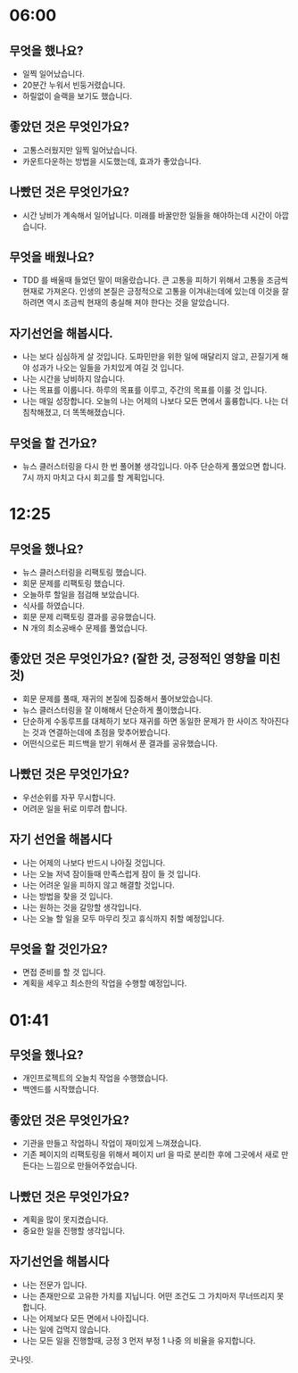 # 06:00

## 무엇을 했나요?

- 일찍 일어났습니다.
- 20분간 누워서 빈둥거렸습니다.
- 하릴없이 슬랙을 보기도 했습니다.

## 좋았던 것은 무엇인가요?

- 고통스러웠지만 일찍 일어났습니다.
- 카운트다운하는 방법을 시도했는데, 효과가 좋았습니다.

## 나빴던 것은 무엇인가요?

- 시간 낭비가 계속해서 일어납니다. 미래를 바꿀만한 일들을 해야하는데 시간이 아깝습니다.

## 무엇을 배웠나요?

- TDD 를 배울때 들었던 말이 떠올랐습니다. 큰 고통을 피하기 위해서 고통을 조금씩 현재로 가져온다. 인생의 본질은 긍정적으로 고통을 이겨내는데에 있는데
  이것을 잘하려면 역시 조금씩 현재의 충실해 져야 한다는 것을 알았습니다.

## 자기선언을 해봅시다.

- 나는 보다 심심하게 살 것입니다. 도파민만을 위한 일에 매달리지 않고, 끈질기게 해야 성과가 나오는 일들을 가치있게 여길 것 입니다.
- 나는 시간을 낭비하지 않습니다.
- 나는 목표를 이룹니다. 하루의 목표를 이루고, 주간의 목표를 이룰 것 입니다. 
- 나는 매일 성장합니다. 오늘의 나는 어제의 나보다 모든 면에서 훌륭합니다. 나는 더 침착해졌고, 더 똑똑해졌습니다. 

## 무엇을 할 건가요?

- 뉴스 클러스터링을 다시 한 번 풀어볼 생각입니다. 아주 단순하게 풀었으면 합니다. 7시 까지 마치고 다시 회고를 할 계획입니다. 



# 12:25

## 무엇을 했나요?

- 뉴스 클러스터링을 리팩토링 했습니다.
- 회문 문제를 리팩토링 했습니다.
- 오늘하루 할일을 점검해 보았습니다.
- 식사를 하였습니다.
- 회문 문제 리팩토링 결과를 공유했습니다.
- N 개의 최소공배수 문제를 풀었습니다. 

## 좋았던 것은 무엇인가요? (잘한 것, 긍정적인 영향을 미친것)

- 회문 문제를 풀때, 재귀의 본질에 집중해서 풀어보았습니다. 
- 뉴스 클러스터링을 잘 이해해서 단순하게 풀이했습니다.
- 단순하게 수동루프를 대체하기 보다 재귀를 하면 동일한 문제가 한 사이즈 작아진다는 것과 연결하는데에 초점을 맞추어봤습니다. 
- 어떤식으로든 피드백을 받기 위해서 푼 결과를 공유했습니다.

## 나빴던 것은 무엇인가요?

- 우선순위를 자꾸 무시합니다.
- 어려운 일을 뒤로 미루려 합니다.

## 자기 선언을 해봅시다

- 나는 어제의 나보다 반드시 나아질 것입니다.
- 나는 오늘 저녁 잠이들때 만족스럽게 잠이 들 것 입니다.
- 나는 어려운 일을 피하지 않고 해결할 것입니다. 
- 나는 방법을 찾을 것 입니다.
- 나는 원하는 것을 갈망할 생각입니다. 
- 나는 오늘 할 일을 모두 마무리 짓고 휴식까지 취할 예정입니다. 

## 무엇을 할 것인가요?

- 면접 준비를 할 것 입니다. 
- 계획을 세우고 최소한의 작업을 수행할 예정입니다. 



# 01:41

## 무엇을 했나요?

- 개인프로젝트의 오늘치 작업을 수행했습니다.
- 백엔드를 시작했습니다.

## 좋았던 것은 무엇인가요?

- 기관을 만들고 작업하니 작업이 재미있게 느껴졌습니다.
- 기존 페이지의 리팩토링을 위해서 페이지 url 을 따로 분리한 후에 그곳에서 새로 만든다는 느낌으로 만들어주었습니다.

## 나빴던 것은 무엇인가요?

- 계획을 많이 못지켰습니다.
- 중요한 일을 진행할 생각입니다. 

## 자기선언을 해봅시다

- 나는 전문가 입니다. 
- 나는 존재만으로 고유한 가치를 지닙니다. 어떤 조건도 그 가치마저 무너뜨리지 못합니다.
- 나는 어제보다 모든 면에서 나아집니다.
- 나는 일에 겁먹지 않습니다.
- 나는 모든 일을 진행할때, 긍정 3 먼저 부정 1 나중 의 비율을 유지합니다.

굿나잇.